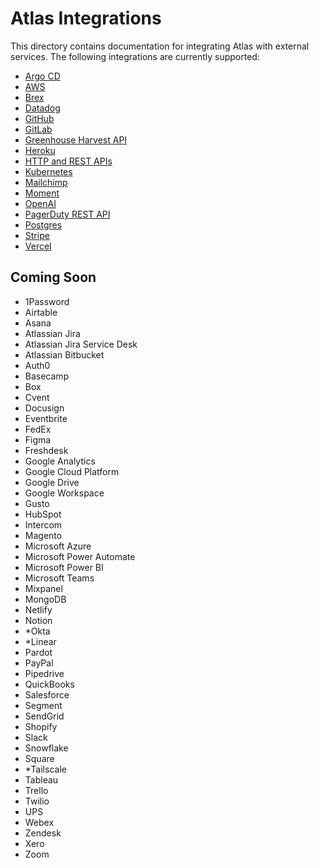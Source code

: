 # Atlas Integrations

This directory contains documentation for integrating Atlas with external services.
The following integrations are currently supported:

-   [Argo CD](argo-cd.md)
-   [AWS](aws.md)
-   [Brex](brex.md)
-   [Datadog](datadog.md)
-   [GitHub](github.md)
-   [GitLab](gitlab.md)
-   [Greenhouse Harvest API](greenhouse-harvest-api.md)
-   [Heroku](heroku.md)
-   [HTTP and REST APIs](http-and-rest-apis.md)
-   [Kubernetes](kubernetes.md)
-   [Mailchimp](mailchimp.md)
-   [Moment](moment.md)
-   [OpenAI](openai.md)
-   [PagerDuty REST API](pagerduty-rest.md)
-   [Postgres](postgres.md)
-   [Stripe](stripe.md)
-   [Vercel](vercel.md)

## Coming Soon

-   1Password
-   Airtable
-   Asana
-   Atlassian Jira
-   Atlassian Jira Service Desk
-   Atlassian Bitbucket
-   Auth0
-   Basecamp
-   Box
-   Cvent
-   Docusign
-   Eventbrite
-   FedEx
-   Figma
-   Freshdesk
-   Google Analytics
-   Google Cloud Platform
-   Google Drive
-   Google Workspace
-   Gusto
-   HubSpot
-   Intercom
-   Magento
-   Microsoft Azure
-   Microsoft Power Automate
-   Microsoft Power BI
-   Microsoft Teams
-   Mixpanel
-   MongoDB
-   Netlify
-   Notion
-   \*Okta
-   \*Linear
-   Pardot
-   PayPal
-   Pipedrive
-   QuickBooks
-   Salesforce
-   Segment
-   SendGrid
-   Shopify
-   Slack
-   Snowflake
-   Square
-   \*Tailscale
-   Tableau
-   Trello
-   Twilio
-   UPS
-   Webex
-   Zendesk
-   Xero
-   Zoom

